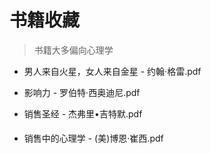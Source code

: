 # 书籍收藏

> 书籍大多偏向心理学

* 男人来自火星，女人来自金星 - 约翰·格雷.pdf

* 影响力 - 罗伯特·西奥迪尼.pdf
* 销售圣经 - 杰弗里•吉特默.pdf
* 销售中的心理学 - (美)博恩·崔西.pdf
